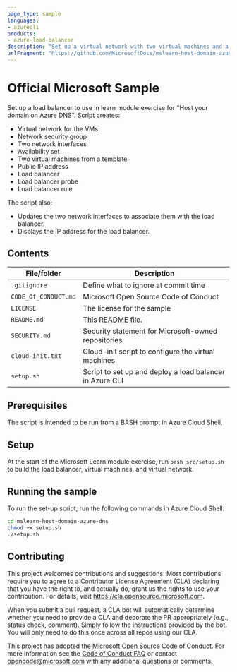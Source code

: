 ```yaml
---
page_type: sample
languages:
- azurecli
products:
- azure-load-balancer
description: "Set up a virtual network with two virtual machines and a load balancer."
urlFragment: "https://github.com/MicrosoftDocs/mslearn-host-domain-azure-dns"
---
```


# Official Microsoft Sample

<!-- 
Guidelines on README format: https://review.docs.microsoft.com/help/onboard/admin/samples/concepts/readme-template?branch=master

Guidance on onboarding samples to docs.microsoft.com/samples: https://review.docs.microsoft.com/help/onboard/admin/samples/process/onboarding?branch=master

Taxonomies for products and languages: https://review.docs.microsoft.com/new-hope/information-architecture/metadata/taxonomies?branch=master
-->

Set up a load balancer to use in learn module exercise for "Host your domain on Azure DNS". Script creates:
- Virtual network for the VMs
- Network security group
- Two network interfaces
- Availability set
- Two virtual machines from a template
- Public IP address
- Load balancer
- Load balancer probe
- Load balancer rule

The script also:
- Updates the two network interfaces to associate them with the load balancer.
- Displays the IP address for the load balancer.


## Contents



| File/folder       | Description                                |
|-------------------|--------------------------------------------|
| `.gitignore`      | Define what to ignore at commit time     |
| `CODE_Of_CONDUCT.md` | Microsoft Open Source Code of Conduct |
| `LICENSE`         | The license for the sample               |
| `README.md`       | This README file.                          |
| `SECURITY.md`       | Security statement for Microsoft-owned repositories                         |
|`cloud-init.txt`             |Cloud-init script to configure the virtual machines     |
|`setup.sh`             | Script to set up and deploy a load balancer in Azure CLI                        |

## Prerequisites

The script is intended to be run from a BASH prompt in Azure Cloud Shell.

## Setup

At the start of the Microsoft Learn module exercise, run `bash src/setup.sh` to build the load balancer, virtual machines, and virtual network.

## Running the sample

To run the set-up script, run the following commands in Azure Cloud Shell:

  ```bash
  cd mslearn-host-domain-azure-dns  
  chmod +x setup.sh  
  ./setup.sh
  ```

## Contributing

This project welcomes contributions and suggestions.  Most contributions require you to agree to a
Contributor License Agreement (CLA) declaring that you have the right to, and actually do, grant us
the rights to use your contribution. For details, visit https://cla.opensource.microsoft.com.

When you submit a pull request, a CLA bot will automatically determine whether you need to provide
a CLA and decorate the PR appropriately (e.g., status check, comment). Simply follow the instructions
provided by the bot. You will only need to do this once across all repos using our CLA.

This project has adopted the [Microsoft Open Source Code of Conduct](https://opensource.microsoft.com/codeofconduct/).
For more information see the [Code of Conduct FAQ](https://opensource.microsoft.com/codeofconduct/faq/) or
contact [opencode@microsoft.com](mailto:opencode@microsoft.com) with any additional questions or comments.

